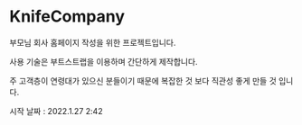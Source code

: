 # KnifeCompany
부모님 회사 홈페이지 작성을 위한 프로젝트입니다.

사용 기술은 부트스트랩을 이용하며 간단하게 제작합니다.

주 고객층이 연령대가 있으신 분들이기 때문에 복잡한 것 보다 직관성 좋게 만들 것 입니다.

시작 날짜 : 2022.1.27 2:42
